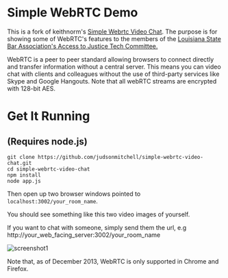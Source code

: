 # Simple WebRTC Demo

This is a fork of keithnorm's [Simple Webrtc Video Chat](https://github.com/keithnorm/simple-webrtc-video-chat).  The purpose is for showing 
some of WebRTC's features to the members of the [Louisiana State Bar Association's Access to Justice Tech Committee.](http://www.lsba.org/atj/)

WebRTC is a peer to peer standard allowing browsers to connect directly and transfer information without a central server. This means you can video chat
with clients and colleagues without the use of third-party services like Skype and Google Hangouts. Note that all webRTC streams are encrypted with 128-bit AES.

# Get It Running
## (Requires node.js)
    git clone https://github.com/judsonmitchell/simple-webrtc-video-chat.git
    cd simple-webrtc-video-chat
    npm install
    node app.js

Then open up two browser windows pointed to `localhost:3002/your_room_name`. 

You should see something like this two video images of yourself.  

If you want to chat with someone, simply send them the url, e.g http://your_web_facing_server:3002/your_room_name

![screenshot1](http://f.cl.ly/items/0d223G2I1K3H381v1H3E/Screen%20Shot%202013-01-13%20at%203.09.17%20PM.png)

Note that, as of December 2013, WebRTC is only supported in Chrome and Firefox.
